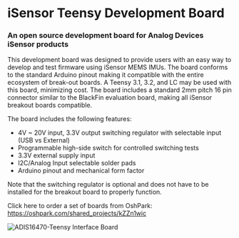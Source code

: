 # iSensor Teensy Development Board
### An open source development board for Analog Devices iSensor products

This development board was designed to provide users with an easy way to develop and test firmware using iSensor MEMS IMUs. The board conforms to the standard Arduino pinout making it compatible with the entire ecosystem of break-out boards. A Teensy 3.1, 3.2, and LC may be used with this board, minimizing cost. The board includes a standard 2mm pitch 16 pin connector similar to the BlackFin evaluation board, making all iSensor breakout boards compatible. 

The board includes the following features:
- 4V ~ 20V input, 3.3V output switching regulator with selectable input (USB vs External)
- Programmable high-side switch for controlled switching tests
- 3.3V external supply input
- I2C/Analog Input selectable solder pads
- Arduino pinout and mechanical form factor

Note that the switching regulator is optional and does not have to be installed for the breakout board to properly function.

Click here to order a set of boards from OshPark: https://oshpark.com/shared_projects/kZZn1wic

![ADIS16470-Teensy Interface Board](https://raw.githubusercontent.com/juchong/ADIS16470_Arduino_Teensy/master/ADIS16470/images/470_Breakout_Example.jpg)
